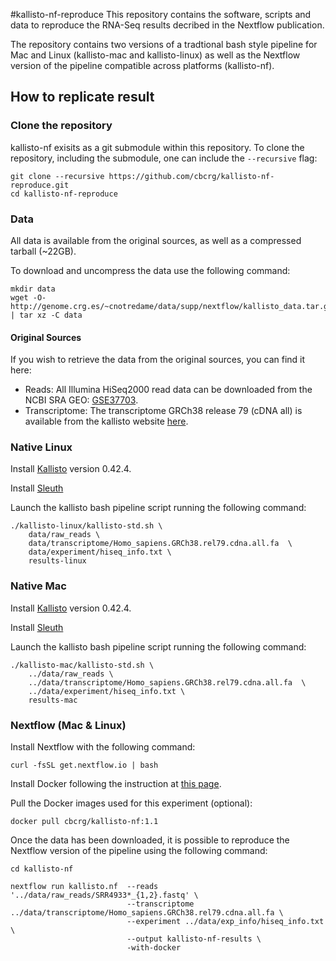 #kallisto-nf-reproduce
This repository contains the software, scripts and data to reproduce the RNA-Seq results decribed in the Nextflow publication.

The repository contains two versions of a tradtional bash style pipeline for Mac and Linux (kallisto-mac and kallisto-linux) as well as the Nextflow version of the pipeline compatible across platforms (kallisto-nf).

## How to replicate result 

### Clone the repository
kallisto-nf exisits as a git submodule within this repository. To clone the repository, including the submodule, one can include the `--recursive` flag:

    git clone --recursive https://github.com/cbcrg/kallisto-nf-reproduce.git
    cd kallisto-nf-reproduce

### Data
All data is available from the original sources, as well as a compressed tarball (~22GB). 

To download and uncompress the data use  the following command:

    mkdir data
    wget -O- http://genome.crg.es/~cnotredame/data/supp/nextflow/kallisto_data.tar.gz | tar xz -C data


#### Original Sources
If you wish to retrieve the data from the original sources, you can find it here:
* Reads: All Illumina HiSeq2000 read data can be downloaded from the NCBI SRA GEO: [GSE37703](http://www.ncbi.nlm.nih.gov/geo/query/acc.cgi?acc=GSE37703).
* Transcriptome: The transcriptome GRCh38 release 79 (cDNA all) is available from the kallisto website [here](http://bio.math.berkeley.edu/kallisto/transcriptomes/).

### Native Linux 

Install [Kallisto](https://pachterlab.github.io/kallisto) version 0.42.4.

Install [Sleuth](https://liorpachter.wordpress.com/2015/08/17/a-sleuth-for-rna-seq/)

Launch the kallisto bash pipeline script running the following command: 

    ./kallisto-linux/kallisto-std.sh \
        data/raw_reads \
    	data/transcriptome/Homo_sapiens.GRCh38.rel79.cdna.all.fa  \
      	data/experiment/hiseq_info.txt \
      	results-linux

### Native Mac  

Install [Kallisto](https://pachterlab.github.io/kallisto) version 0.42.4. 

Install [Sleuth](https://liorpachter.wordpress.com/2015/08/17/a-sleuth-for-rna-seq/)

Launch the kallisto bash pipeline script running the following command:

    ./kallisto-mac/kallisto-std.sh \
        ../data/raw_reads \
        ../data/transcriptome/Homo_sapiens.GRCh38.rel79.cdna.all.fa  \
        ../data/experiment/hiseq_info.txt \
        results-mac
### Nextflow (Mac & Linux)

Install Nextflow with the following command: 

    curl -fsSL get.nextflow.io | bash

Install Docker following the instruction at [this page](https://docs.docker.com/engine/installation/). 

Pull the Docker images used for this experiment (optional): 

    docker pull cbcrg/kallisto-nf:1.1 

Once the data has been downloaded, it is possible to reproduce the Nextflow version of the pipeline using the following command:

    cd kallisto-nf 

    nextflow run kallisto.nf  --reads '../data/raw_reads/SRR4933*_{1,2}.fastq' \
                              --transcriptome ../data/transcriptome/Homo_sapiens.GRCh38.rel79.cdna.all.fa \
                              --experiment ../data/exp_info/hiseq_info.txt \
                              --output kallisto-nf-results \         
                              -with-docker


